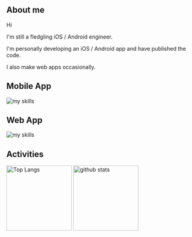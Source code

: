 ## About me
Hi 

I'm still a fledgling iOS / Android engineer. 

I'm personally developing an iOS / Android app and have published the code.

I also make web apps occasionally.

<!-- 3. 好きな技術スタックに変更 -->
<!-- ライトモート：theme=light, ダークモート：theme=dark -->
<!-- アイコンの選択肢一覧：https://arc.net/l/quote/zizyykfh -->
## Mobile App
<img alt="my skills" src="https://skillicons.dev/icons?theme=dark&perline=7&i=swift,kotlin,dart,flutter,androidstudio,firebase,figma,git" />
<br>

## Web App
<img alt="my skills" src="https://skillicons.dev/icons?theme=dark&perline=7&i=html,css,js,php,laravel,jquery,vue,wordpress" />
<br>


<!-- 4. GitHub usernameを変更, 2箇所 -->
<!-- ライトモート：theme=light, ダークモート：theme=vue-dark  -->
## Activities
<div align="left"> 
  <img alt="Top Langs" height="170px" src="https://github-readme-stats.vercel.app/api?username=amefure&theme=vue-dark&layout=compact" />
  <img alt="github stats" height="170px" src="https://github-readme-stats.vercel.app/api/top-langs/?username=amefure&theme=vue-dark&layout=compact" />
</div>

<!---
amefure/amefure is a ✨ special ✨ repository because its `README.md` (this file) appears on your GitHub profile.
You can click the Preview link to take a look at your changes.
--->
